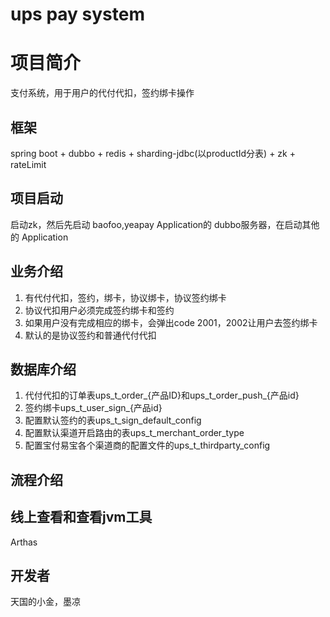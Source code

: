 <h1>ups pay system</h1>

# 项目简介
 支付系统，用于用户的代付代扣，签约绑卡操作
## 框架
 spring boot + dubbo + redis + sharding-jdbc(以productId分表) + zk +  rateLimit
## 项目启动
启动zk，然后先启动 baofoo,yeapay Application的 dubbo服务器，在启动其他的 Application
## 业务介绍
   1. 有代付代扣，签约，绑卡，协议绑卡，协议签约绑卡<br>
   2. 协议代扣用户必须完成签约绑卡和签约<br>
   3. 如果用户没有完成相应的绑卡，会弹出code 2001，2002让用户去签约绑卡<br>
   4. 默认的是协议签约和普通代付代扣<br>
## 数据库介绍
  1.   代付代扣的订单表ups_t_order_{产品ID}和ups_t_order_push_{产品id}<br>
  2.   签约绑卡ups_t_user_sign_{产品id}<br>
  3.   配置默认签约的表ups_t_sign_default_config<br>
  4.   配置默认渠道开启路由的表ups_t_merchant_order_type<br>
  5.   配置宝付易宝各个渠道商的配置文件的ups_t_thirdparty_config<br>
## 流程介绍
## 线上查看和查看jvm工具
Arthas
## 开发者
天国的小金，墨凉

    
    


